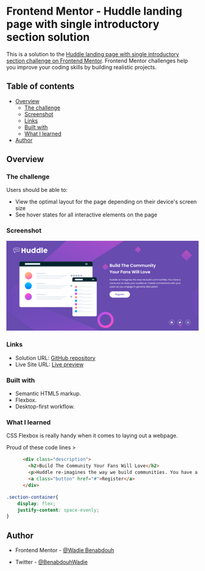 # Frontend Mentor - Huddle landing page with single introductory section solution

This is a solution to the [Huddle landing page with single introductory section challenge on Frontend Mentor](https://www.frontendmentor.io/challenges/huddle-landing-page-with-a-single-introductory-section-B_2Wvxgi0). Frontend Mentor challenges help you improve your coding skills by building realistic projects.

## Table of contents

- [Overview](#overview)
  - [The challenge](#the-challenge)
  - [Screenshot](#screenshot)
  - [Links](#links)
  - [Built with](#built-with)
  - [What I learned](#what-i-learned)
- [Author](#author)

## Overview

### The challenge

Users should be able to:

- View the optimal layout for the page depending on their device's screen size
- See hover states for all interactive elements on the page

### Screenshot

![screenshot-preview](./Screenshot-FEM.png)

### Links

- Solution URL: [GitHub repository](https://github.com/WadieBenabdouh/repo-one)
- Live Site URL: [Live preview](https://wadiebenabdouh.github.io/repo-one/)

### Built with

- Semantic HTML5 markup.
- Flexbox.
- Desktop-first workflow.

### What I learned

CSS Flexbox is really handy when it comes to laying out a webpage.

Proud of these code lines >

```html
      <div class="description">
        <h2>Build The Community Your Fans Will Love</h2>
        <p>Huddle re-imagines the way we build communities. You have a voice, but so does your audience. Create connections with your users as you engage in genuine discussion</p>
        <a class="button" href="#">Register</a>
      </div>
```

```css
.section-container{
    display: flex;
    justify-content: space-evenly;
}
```

## Author

- Frontend Mentor - [@Wadie Benabdouh](https://www.frontendmentor.io/profile/WadieBenabdouh)

- Twitter - [@BenabdouhWadie](https://twitter.com/BenabdouhWadie)

